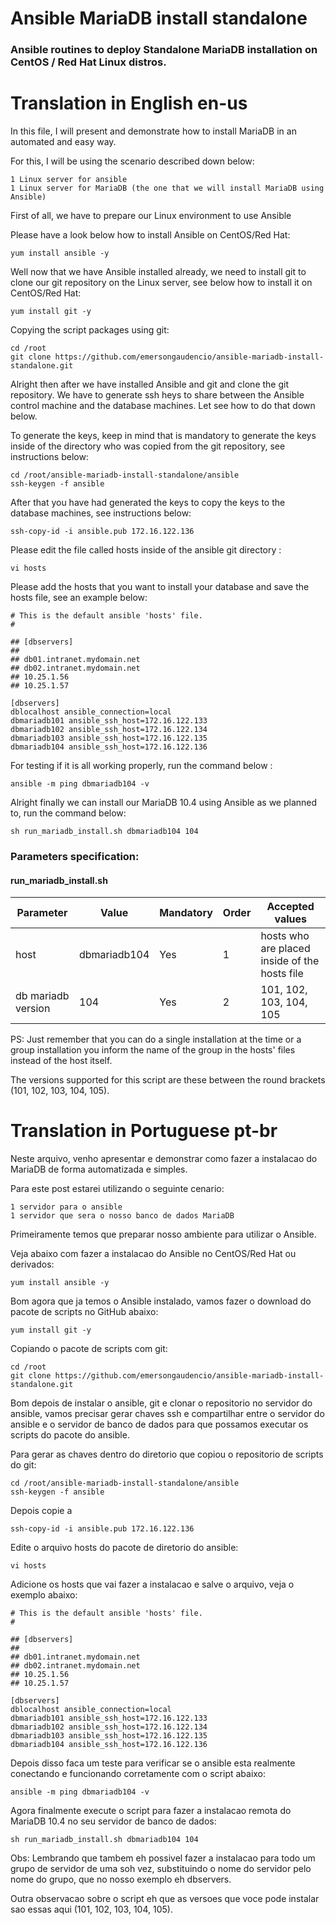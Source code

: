 # Ansible MariaDB install standalone
### Ansible routines to deploy Standalone MariaDB installation on CentOS / Red Hat Linux distros.

# Translation in English en-us

 In this file, I will present and demonstrate how to install MariaDB in an automated and easy way.

 For this, I will be using the scenario described down below:
 ```
 1 Linux server for ansible
 1 Linux server for MariaDB (the one that we will install MariaDB using Ansible)
 ```

 First of all, we have to prepare our Linux environment to use Ansible

 Please have a look below how to install Ansible on CentOS/Red Hat:
 ```
 yum install ansible -y
 ```
 Well now that we have Ansible installed already, we need to install git to clone our git repository on the Linux server, see below how to install it on CentOS/Red Hat:
 ```
 yum install git -y
 ```

 Copying the script packages using git:
 ```
 cd /root
 git clone https://github.com/emersongaudencio/ansible-mariadb-install-standalone.git
 ```
 Alright then after we have installed Ansible and git and clone the git repository. We have to generate ssh heys to share between the Ansible control machine and the database machines. Let see how to do that down below.

 To generate the keys, keep in mind that is mandatory to generate the keys inside of the directory who was copied from the git repository, see instructions below:
 ```
 cd /root/ansible-mariadb-install-standalone/ansible
 ssh-keygen -f ansible
 ```
 After that you have had generated the keys to copy the keys to the database machines, see instructions below:
 ```
 ssh-copy-id -i ansible.pub 172.16.122.136
 ```

 Please edit the file called hosts inside of the ansible git directory :
 ```
 vi hosts
 ```
 Please add the hosts that you want to install your database and save the hosts file, see an example below:

 ```
 # This is the default ansible 'hosts' file.
 #

 ## [dbservers]
 ##
 ## db01.intranet.mydomain.net
 ## db02.intranet.mydomain.net
 ## 10.25.1.56
 ## 10.25.1.57

 [dbservers]
 dblocalhost ansible_connection=local
 dbmariadb101 ansible_ssh_host=172.16.122.133
 dbmariadb102 ansible_ssh_host=172.16.122.134
 dbmariadb103 ansible_ssh_host=172.16.122.135
 dbmariadb104 ansible_ssh_host=172.16.122.136
 ```

 For testing if it is all working properly, run the command below :
 ```
 ansible -m ping dbmariadb104 -v
 ```

 Alright finally we can install our MariaDB 10.4 using Ansible as we planned to, run the command below:
 ```
 sh run_mariadb_install.sh dbmariadb104 104
 ```
 ### Parameters specification:
 #### run_mariadb_install.sh
 Parameter  | Value           | Mandatory | Order | Accepted values
 ------------ | ------------- | ------------- | ------------- | -------------
 host | dbmariadb104 | Yes | 1 | hosts who are placed inside of the hosts file
 db mariadb version | 104 | Yes | 2 | 101, 102, 103, 104, 105

 PS: Just remember that you can do a single installation at the time or a group installation you inform the name of the group in the hosts' files instead of the host itself.

 The versions supported for this script are these between the round brackets (101, 102, 103, 104, 105).

# Translation in Portuguese pt-br

Neste arquivo, venho apresentar e demonstrar como fazer a instalacao do MariaDB de forma automatizada e simples.

Para este post estarei utilizando o seguinte cenario:
```
1 servidor para o ansible
1 servidor que sera o nosso banco de dados MariaDB
```

Primeiramente temos que preparar nosso ambiente para utilizar o Ansible.

Veja abaixo com fazer a instalacao do Ansible no CentOS/Red Hat ou derivados:
```
yum install ansible -y
```

Bom agora que ja temos o Ansible instalado, vamos fazer o download do pacote de scripts no GitHub abaixo:
```
yum install git -y
```

Copiando o pacote de scripts com git:
```
cd /root
git clone https://github.com/emersongaudencio/ansible-mariadb-install-standalone.git
```

Bom depois de instalar o ansible, git e clonar o repositorio no servidor do ansible, vamos precisar gerar chaves ssh e compartilhar entre o servidor do ansible e o servidor de banco de dados para que possamos executar os scripts do pacote do ansible.

Para gerar as chaves dentro do diretorio que copiou o repositorio de scripts do git:
```
cd /root/ansible-mariadb-install-standalone/ansible
ssh-keygen -f ansible
```
Depois copie a
```
ssh-copy-id -i ansible.pub 172.16.122.136
```

Edite o arquivo hosts do pacote de diretorio do ansible:
```
vi hosts
```
Adicione os hosts que vai fazer a instalacao e salve o arquivo, veja o exemplo abaixo:

```
# This is the default ansible 'hosts' file.
#

## [dbservers]
##
## db01.intranet.mydomain.net
## db02.intranet.mydomain.net
## 10.25.1.56
## 10.25.1.57

[dbservers]
dblocalhost ansible_connection=local
dbmariadb101 ansible_ssh_host=172.16.122.133
dbmariadb102 ansible_ssh_host=172.16.122.134
dbmariadb103 ansible_ssh_host=172.16.122.135
dbmariadb104 ansible_ssh_host=172.16.122.136
```

Depois disso faca um teste para verificar se o ansible esta realmente conectando e funcionando corretamente com o script abaixo:
```
ansible -m ping dbmariadb104 -v
```

Agora finalmente execute o script para fazer a instalacao remota do MariaDB 10.4 no seu servidor de banco de dados:
```
sh run_mariadb_install.sh dbmariadb104 104
```

Obs: Lembrando que tambem eh possivel fazer a instalacao para todo um grupo de servidor de uma soh vez, substituindo o nome do servidor pelo nome do grupo, que no nosso exemplo eh dbservers.

Outra observacao sobre o script eh que as versoes que voce pode instalar sao essas aqui (101, 102, 103, 104, 105).

